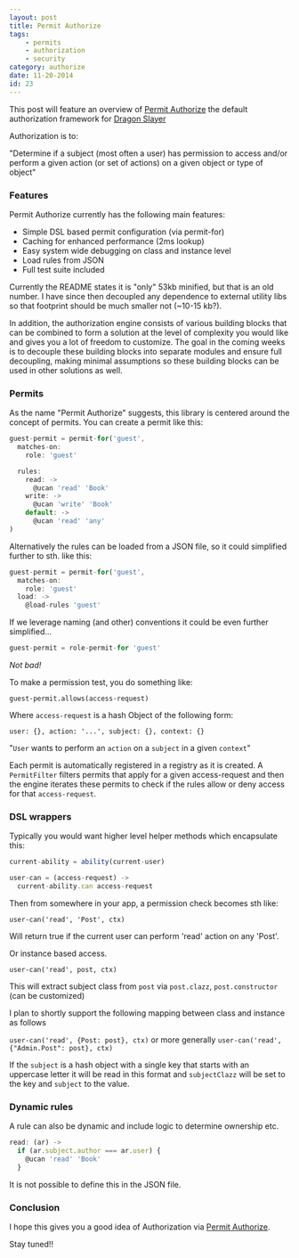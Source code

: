 ```yaml
---
layout: post
title: Permit Authorize
tags:
    - permits
    - authorization
    - security
category: authorize
date: 11-20-2014
id: 23
---
```


This post will feature an overview of [Permit Authorize](https://github.com/kristianmandrup/permit-authorize) the default authorization framework for [Dragon Slayer](https://github.com/kristianmandrup/dragonslayer)

Authorization is to:

"Determine if a subject (most often a user) has permission to access and/or perform a given action (or set of actions) on a given object or type of object"

<!--more-->

### Features

Permit Authorize currently has the following main features:

- Simple DSL based permit configuration (via permit-for)
- Caching for enhanced performance (2ms lookup)
- Easy system wide debugging on class and instance level
- Load rules from JSON
- Full test suite included

Currently the README states it is "only" 53kb minified, but that is an old number. I have since then decoupled any dependence to external utility libs so that footprint should be much smaller not (~10-15 kb?).

In addition, the authorization engine consists of various building blocks that can be combined to form a solution at the level of complexity you would like and gives you a lot of freedom to customize.
The goal in the coming weeks is to decouple these building blocks into separate modules and ensure full decoupling, making minimal assumptions so these building blocks can be used in other solutions as well.

### Permits

As the name "Permit Authorize" suggests, this library is centered around the concept of permits.
You can create a permit like this:

```js
guest-permit = permit-for('guest',
  matches-on:
    role: 'guest'

  rules:
    read: ->
      @ucan 'read' 'Book'
    write: ->
      @ucan 'write' 'Book'
    default: ->
      @ucan 'read' 'any'
)
```

Alternatively the rules can be loaded from a JSON file, so it could simplified further to sth. like this:

```js
guest-permit = permit-for('guest',
  matches-on:
    role: 'guest'
  load: ->
    @load-rules 'guest'
```

If we leverage naming (and other) conventions it could be even further simplified...

```js
guest-permit = role-permit-for 'guest'
```

*Not bad!*

To make a permission test, you do something like:

`guest-permit.allows(access-request)`

Where `access-request` is a hash Object of the following form:

`user: {}, action: '...', subject: {}, context: {}`

"`User` wants to perform an `action` on a `subject` in a given `context`"

Each permit is automatically registered in a registry as it is created.
A `PermitFilter` filters permits that apply for a given access-request and then the engine
iterates these permits to check if the rules allow or deny access for that `access-request`.

### DSL wrappers

Typically you would want higher level helper methods which encapsulate this:

```js
current-ability = ability(current-user)

user-can = (access-request) ->
  current-ability.can access-request
```

Then from somewhere in your app, a permission check becomes sth like:

`user-can('read', 'Post', ctx)`

Will return true if the current user can perform 'read' action on any 'Post'.

Or instance based access.

`user-can('read', post, ctx)`

This will extract subject class from `post` via `post.clazz`, `post.constructor` (can be customized)

I plan to shortly support the following mapping between class and instance as follows

`user-can('read', {Post: post}, ctx)` or more generally `user-can('read', {"Admin.Post": post}, ctx)`

If the `subject` is a hash object with a single key that starts with an uppercase letter it will be read in this format and `subjectClazz` will be set to the key and `subject` to the value.

### Dynamic rules

A rule can also be dynamic and include logic to determine ownership etc.

```js
read: (ar) ->
  if (ar.subject.author === ar.user) {
    @ucan 'read' 'Book'  
  }
```

It is not possible to define this in the JSON file.

### Conclusion

I hope this gives you a good idea of Authorization via [Permit Authorize](https://github.com/kristianmandrup/permit-authorize).

Stay tuned!!
